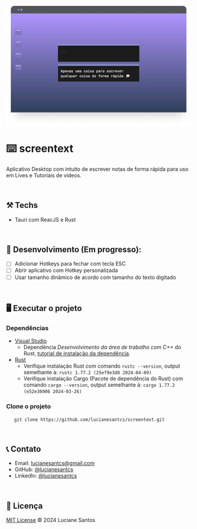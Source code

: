 
![image](https://raw.githubusercontent.com/lucianesantcs/screentext/main/public/demo/mockup.png) 

# ⌨️ screentext

 Aplicativo Desktop com intuito de escrever notas de forma rápida para uso em Lives e Tutoriais de videos.

<br />

## :hammer_and_pick: Techs
- Tauri com ReacJS e Rust

 <br />

## :construction: Desenvolvimento (Em progresso):
- [ ] Adicionar Hotkeys para fechar com tecla ESC
- [ ] Abrir aplicativo com Hotkey personalizada
- [ ] Usar tamanho dinâmico de acordo com tamanho do texto digitado

<br />

## :desktop_computer: Executar o projeto
### Dependências 
- [Visual Studio](https://visualstudio.microsoft.com/downloads/)
  - Dependência <i>Desenvolvimento da área de trabalho com C++</i> do Rust, [tutorial de instalação da dependência](https://learn.microsoft.com/pt-br/cpp/build/vscpp-step-0-installation?view=msvc-170).
- [Rust](https://www.rust-lang.org/learn/get-started)
  - Verifique instalação Rust com comando `rustc --version`, output semelhante à: `rustc 1.77.2 (25ef9e3d8 2024-04-09)`
  - Verifique instalação Cargo (Pacote de dependência do Rust) com comando `cargo --version`, output semelhante à: `cargo 1.77.2 (e52e36006 2024-03-26)`

### Clone o projeto
 ```
    git clone https://github.com/lucianesantcs/screentext.git
```

<br />

## :telephone_receiver: Contato

- Email: lucianesantcs@gmail.com
- GitHub: [@lucianesantcs](https://github.com/lucianesantcs)
- LinkedIn: [@lucianesantcs](https://linkedin.com/in/lucianesantcs)

<br />

## 📝 Licença

<a href="https://github.com/lucianesantcs/site-pessoal/blob/master/LICENSE">MIT License</a> © 2024 Luciane Santos
